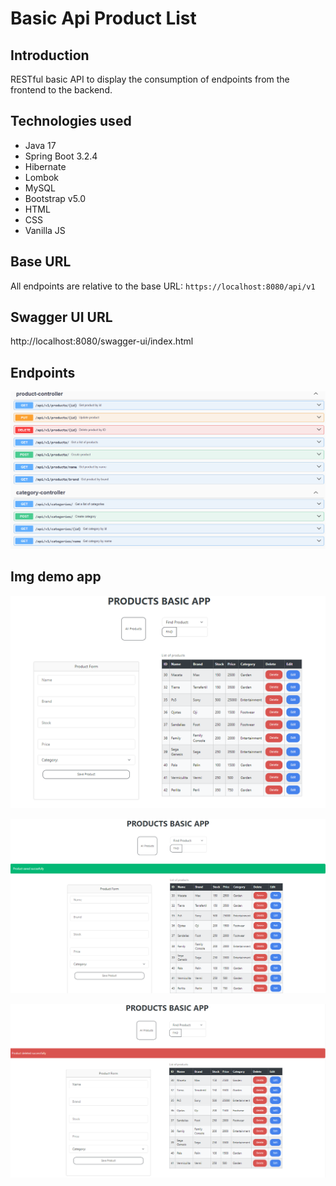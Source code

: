 # Basic Api Product List

## Introduction
RESTful basic API to display the consumption of endpoints from the frontend to the backend.

## Technologies used
* Java 17
* Spring Boot 3.2.4
* Hibernate
* Lombok
* MySQL
* Bootstrap v5.0
* HTML
* CSS
* Vanilla JS

## Base URL
All endpoints are relative to the base URL: `https://localhost:8080/api/v1`

## Swagger UI URL
http://localhost:8080/swagger-ui/index.html

## Endpoints
![Swagger Doc](/img/swagger-endpoints.png)

## Img demo app
![Img demo](/img/demo-img1.png)

![Img demo](/img/saved-succesfully.png)

![Img demo](/img/deleted-succesfully.png)

